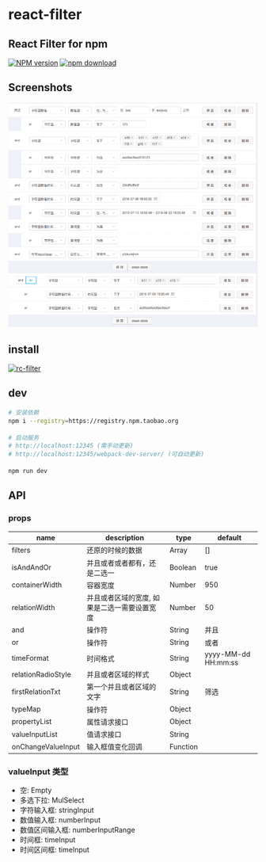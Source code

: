 # react-filter

## React Filter for npm 

[![NPM version][npm-image]][npm-url]
[![npm download][download-image]][download-url]

[npm-image]: http://img.shields.io/npm/v/rc-filter.svg?style=flat-square
[npm-url]: http://npmjs.org/package/rc-filter
[download-image]: https://img.shields.io/npm/dm/rc-filter.svg?style=flat-square
[download-url]: https://npmjs.org/package/rc-filter


## Screenshots
<img src="./doc/filter-demo.png" />

## install
[![rc-filter](https://nodei.co/npm/rc-filter.png)](https://npmjs.org/package/rc-filter)

## dev
``` bash
# 安装依赖
npm i --registry=https://registry.npm.taobao.org

# 启动服务
# http://localhost:12345 (需手动更新)
# http://localhost:12345/webpack-dev-server/ (可自动更新)

npm run dev
```

## API

### props

| name     | description    | type     | default      |
|----------|----------------|----------|--------------|
|filters | 还原的时候的数据 | Array | [] |
|isAndAndOr | 并且或者或者都有，还是二选一 | Boolean | true |
|containerWidth | 容器宽度 | Number | 950 |
|relationWidth | 并且或者区域的宽度, 如果是二选一需要设置宽度 | Number | 50 |
|and | 操作符 | String | 并且 |
|or | 操作符 | String | 或者 |
|timeFormat | 时间格式 | String | yyyy-MM-dd HH:mm:ss |
|relationRadioStyle | 并且或者区域的样式 | Object |  |
|firstRelationTxt | 第一个并且或者区域的文字 | String | 筛选 |
|typeMap | 操作符 | Object |  |
|propertyList | 属性请求接口 | Object |  |
|valueInputList | 值请求接口 | String |  |
|onChangeValueInput | 输入框值变化回调 | Function |  |
	
### valueInput 类型

* 空: Empty 
* 多选下拉: MulSelect 
* 字符输入框: stringInput 
* 数值输入框: numberInput 
* 数值区间输入框: numberInputRange 
* 时间框: timeInput 
* 时间区间框: timeInput 
